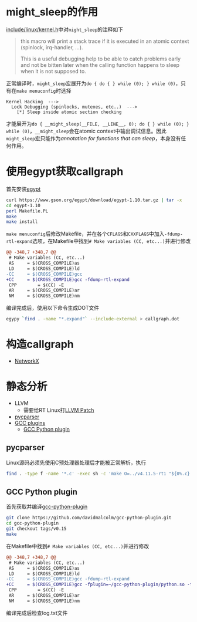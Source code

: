 # might_sleep的作用

[include/linux/kernel.h](https://github.com/torvalds/linux/blob/master/include/linux/kernel.h)中对`might_sleep`的注释如下

> this macro will print a stack trace if it is executed in an atomic context (spinlock, irq-handler, ...).
>
> This is a useful debugging help to be able to catch problems early and not be bitten later when the calling function happens to sleep when it is not supposed to.

正常编译时，`might_sleep`宏展开为`do { do { } while (0); } while (0)`，只有在`make menuconfig`时选择

```
Kernel Hacking  --->
  Lock Debugging (spinlocks, mutexes, etc..)  --->
    [*] Sleep inside atomic section checking
```

才能展开为`do { __might_sleep(__FILE, __LINE__, 0); do { } while (0); } while (0)`，`__might_sleep`会在atomic context中输出调试信息。因此`might_sleep`宏只能作为*annotation for functions that can sleep*，本身没有任何作用。

# 使用egypt获取callgraph

首先安装[egypt](https://www.gson.org/egypt/)

```bash
curl https://www.gson.org/egypt/download/egypt-1.10.tar.gz | tar -x
cd egypt-1.10
perl Makefile.PL
make
make install
```

`make menuconfig`后修改Makefile，并在各个`CFLAGS`和`CXXFLAGS`中加入`-fdump-rtl-expand`选项，在Makefile中找到`# Make variables (CC, etc...)`并进行修改

```diff
@@ -348,7 +348,7 @@
 # Make variables (CC, etc...)
 AS     = $(CROSS_COMPILE)as
 LD     = $(CROSS_COMPILE)ld
-CC     = $(CROSS_COMPILE)gcc 
+CC     = $(CROSS_COMPILE)gcc -fdump-rtl-expand
 CPP        = $(CC) -E
 AR     = $(CROSS_COMPILE)ar
 NM     = $(CROSS_COMPILE)nm
```

编译完成后，使用以下命令生成DOT文件

```bash
egypy `find . -name "*.expand"` --include-external > callgraph.dot
```

# 构造callgraph

* [NetworkX](https://networkx.github.io/)

# 静态分析

* LLVM
    - 需要给RT Linux打[LLVM Patch](http://llvm.linuxfoundation.org/index.php/Main_Page)
* [pycparser](https://github.com/eliben/pycparser)
* [GCC plugins](https://gcc.gnu.org/wiki/plugins)
    - [GCC Python plugin](https://gcc-python-plugin.readthedocs.io/en/latest/)

## pycparser

Linux源码必须先使用C预处理器处理后才能被正常解析，执行

```bash
find . -type f -name '*.c' -exec sh -c 'make O=../v4.11.5-rt1 "${0%.c}.i"' {} \;
```

## GCC Python plugin

首先获取并编译[gcc-python-plugin](https://github.com/davidmalcolm/gcc-python-plugin.git)

```bash
git clone https://github.com/davidmalcolm/gcc-python-plugin.git
cd gcc-python-plugin
git checkout tags/v0.15
make
```

在Makefile中找到`# Make variables (CC, etc...)`并进行修改

```diff
@@ -348,7 +348,7 @@
 # Make variables (CC, etc...)
 AS     = $(CROSS_COMPILE)as
 LD     = $(CROSS_COMPILE)ld
-CC     = $(CROSS_COMPILE)gcc -fdump-rtl-expand
+CC     = $(CROSS_COMPILE)gcc -fplugin=~/gcc-python-plugin/python.so -fplugin-arg-python-script=~/rt-patch-analysis/developers/zw/callgraph/check.py
 CPP        = $(CC) -E
 AR     = $(CROSS_COMPILE)ar
 NM     = $(CROSS_COMPILE)nm
```

编译完成后检查log.txt文件